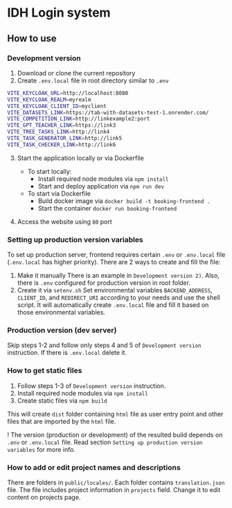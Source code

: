 # IDH Login system
## How to use

### Development version

1) Download or clone the current repository
2) Create `.env.local` file in root directory similar to `.env`

```bash
VITE_KEYCLOAK_URL=http://localhost:8080
VITE_KEYCLOAK_REALM=myrealm
VITE_KEYCLOAK_CLIENT_ID=myclient
VITE_DATASETS_LINK=https://tab-with-datasets-test-1.onrender.com/
VITE_COMPETITION_LINK=http://linkexample2:port
VITE_GPT_TEACHER_LINK=https://link3
VITE_TREE_TASKS_LINK=http://link4
VITE_TASK_GENERATOR_LINK=http://link5
VITE_TASK_CHECKER_LINK=http://link6
```
3) Start the application locally or via Dockerfile
    * To start locally:
        * Install required node modules via `npm install`
        * Start and deploy application via `npm run dev`
    * To start via Dockerfile
        * Build docker image via `docker build -t booking-frontend .`
        * Start the container `docker run booking-frontend`

4) Access the website using `80` port

### Setting up production version variables

To set up production server, frontend requires certain `.env` or `.env.local` file (`.env.local` has higher priority). 
There are 2 ways to create and fill the file:
1) Make it manually
There is an example in `Development version 2)`. Also, there is `.env` configured for production version in root folder.
2) Create it via `setenv.sh`
Set environmental variables `BACKEND_ADDRESS`, `CLIENT_ID`, and `REDIRECT_URI` according to your needs and use the shell script. It will automatically create `.env.local` file and fill it based on those environmental variables.

### Production version (dev server)

Skip steps 1-2 and follow only steps 4 and 5 of `Development version` instruction. If there is `.env.local` delete it.

### How to get static files 

1) Follow steps 1-3  of `Development version` instruction. 
2) Install required node modules via `npm install`
3) Create static files via `npm build`

This will create `dist` folder containing `html` file as user entry point and other files that are imported by the `html` file.

! The version (production or development) of the resulted build depends on `.env` or `.env.local` file. Read section `Setting up production version variables` for more info.

### How to add or edit project names and descriptions

There are folders in `public/locales/`. Each folder contains `translation.json` file. The file includes project information in `projects` field. Change it to edit content on projects page.